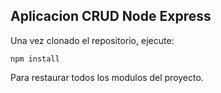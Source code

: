 ## Aplicacion CRUD Node Express

Una vez clonado el repositorio, ejecute: 

```
npm install
```
Para restaurar todos los modulos del proyecto.